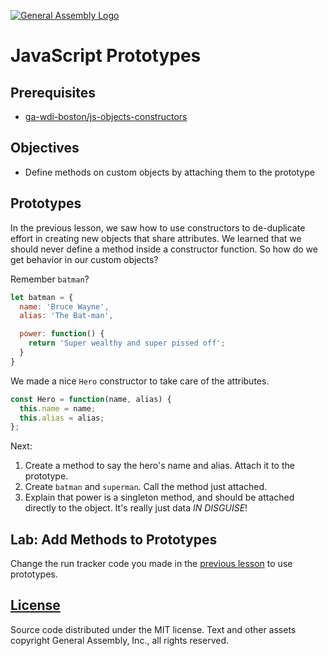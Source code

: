 [![General Assembly Logo](https://camo.githubusercontent.com/1a91b05b8f4d44b5bbfb83abac2b0996d8e26c92/687474703a2f2f692e696d6775722e636f6d2f6b6538555354712e706e67)](https://generalassemb.ly/education/web-development-immersive)

# JavaScript Prototypes

## Prerequisites

-   [ga-wdi-boston/js-objects-constructors](https://github.com/ga-wdi-boston/js-objects-constructors)

## Objectives

-   Define methods on custom objects by attaching them to the prototype

## Prototypes

In the previous lesson, we saw how to use constructors to de-duplicate effort
in creating new objects that share attributes. We learned that we should never
define a method inside a constructor function. So how do we get behavior in our
custom objects?

Remember `batman`?

```js
let batman = {
  name: 'Bruce Wayne',
  alias: 'The Bat-man',

  power: function() {
    return 'Super wealthy and super pissed off';
  }
}
```

We made a nice `Hero` constructor to take care of the attributes.

```js
const Hero = function(name, alias) {
  this.name = name;
  this.alias = alias;
};
```

Next:

1.  Create a method to say the hero's name and alias. Attach it to the
    prototype.
1.  Create `batman` and `superman`. Call the method just attached.
1.  Explain that power is a singleton method, and should be attached directly
    to the object. It's really just data *IN DISGUISE*!

## Lab: Add Methods to Prototypes

Change the run tracker code you made in the [previous
lesson](https://github.com/ga-wdi-boston/js-objects-constructors) to use
prototypes.

## [License](LICENSE)

Source code distributed under the MIT license. Text and other assets copyright
General Assembly, Inc., all rights reserved.
